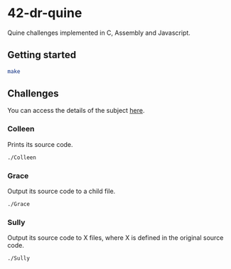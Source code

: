 # 42-dr-quine
Quine challenges implemented in C, Assembly and Javascript.

## Getting started
```bash
make
```

## Challenges
You can access the details of the subject [here](./_subject.en.pdf).

### Colleen
Prints its source code.

```bash
./Colleen
```

### Grace
Output its source code to a child file.

```bash
./Grace
```

### Sully
Output its source code to X files, where X is defined in the original source code.

```bash
./Sully
```
